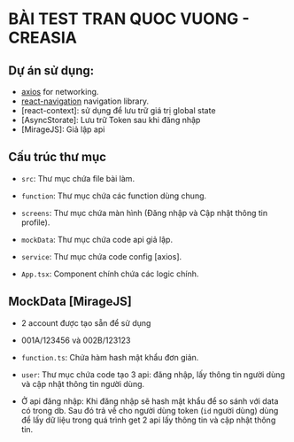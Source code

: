 # BÀI TEST TRAN QUOC VUONG - CREASIA

## Dự án sử dụng:

- [axios](https://github.com/axios/axios) for networking.
- [react-navigation](https://reactnavigation.org/) navigation library.
- [react-context]: sử dụng để lưu trữ giá trị global state
- [AsyncStorate]: Lưu trữ Token sau khi đăng nhập
- [MirageJS]: Giả lập api

## Cấu trúc thư mục

- `src`: Thư mục chứa file bài làm.
- `function`: Thư mục chứa các function dùng chung.
- `screens`: Thư mục chứa màn hình (Đăng nhập và Cập nhật thông tin profile).
- `mockData`: Thư mục chứa code api giả lập.
- `service`: Thư mục chứa code config [axios].

- `App.tsx`: Component chính chứa các logic chính.

## MockData [MirageJS]

- 2 account được tạo sẵn để sử dụng

* 001A/123456 và 002B/123123

- `function.ts`: Chứa hàm hash mật khẩu đơn giản.
- `user`: Thư mục chứa code tạo 3 api: đăng nhập, lấy thông tin người dùng và cập nhật thông tin người dùng.

- Ở api đăng nhập: Khi đăng nhập sẽ hash mật khẩu để so sánh với data có trong db. Sau đó trả về cho người dùng token (`id` người dùng) dùng để lấy dữ liệu trong quá trình get 2 api lấy thông tin và cập nhật thông tin.
